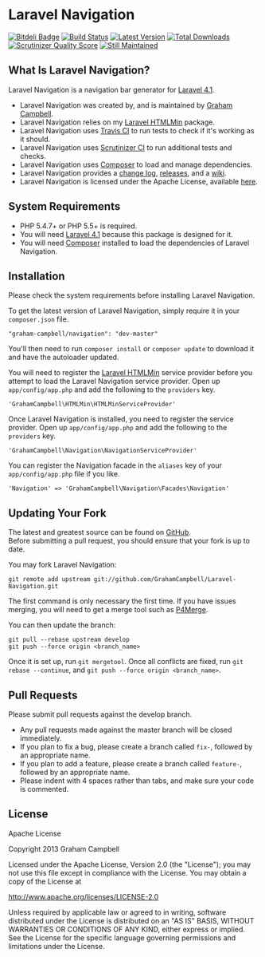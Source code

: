 Laravel Navigation
==================


[![Bitdeli Badge](https://d2weczhvl823v0.cloudfront.net/GrahamCampbell/Laravel-Navigation/trend.png)](https://bitdeli.com/free "Bitdeli Badge")
[![Build Status](https://travis-ci.org/GrahamCampbell/Laravel-Navigation.png?branch=master)](https://travis-ci.org/GrahamCampbell/Laravel-Navigation)
[![Latest Version](https://poser.pugx.org/graham-campbell/navigation/v/stable.png)](https://packagist.org/packages/graham-campbell/navigation)
[![Total Downloads](https://poser.pugx.org/graham-campbell/navigation/downloads.png)](https://packagist.org/packages/graham-campbell/navigation)
[![Scrutinizer Quality Score](https://scrutinizer-ci.com/g/GrahamCampbell/Laravel-Navigation/badges/quality-score.png?s=00adc2bf1ad673660b1955e237fbf8ce7979dca2)](https://scrutinizer-ci.com/g/GrahamCampbell/Laravel-Navigation)
[![Still Maintained](http://stillmaintained.com/GrahamCampbell/Laravel-Navigation.png)](http://stillmaintained.com/GrahamCampbell/Laravel-Navigation)


## What Is Laravel Navigation?

Laravel Navigation is a navigation bar generator for [Laravel 4.1](http://laravel.com).  

* Laravel Navigation was created by, and is maintained by [Graham Campbell](https://github.com/GrahamCampbell).  
* Laravel Navigation relies on my [Laravel HTMLMin](https://github.com/GrahamCampbell/Laravel-HTMLMin) package.  
* Laravel Navigation uses [Travis CI](https://travis-ci.org/GrahamCampbell/Laravel-Navigation) to run tests to check if it's working as it should.  
* Laravel Navigation uses [Scrutinizer CI](https://scrutinizer-ci.com/g/GrahamCampbell/Laravel-Navigation) to run additional tests and checks.  
* Laravel Navigation uses [Composer](https://getcomposer.org) to load and manage dependencies.  
* Laravel Navigation provides a [change log](https://github.com/GrahamCampbell/Laravel-Navigation/blob/master/CHANGELOG.md), [releases](https://github.com/GrahamCampbell/Laravel-Navigation/releases), and a [wiki](https://github.com/GrahamCampbell/Laravel-Navigation/wiki).  
* Laravel Navigation is licensed under the Apache License, available [here](https://github.com/GrahamCampbell/Laravel-Navigation/blob/master/LICENSE.md).  


## System Requirements

* PHP 5.4.7+ or PHP 5.5+ is required.
* You will need [Laravel 4.1](http://laravel.com) because this package is designed for it.  
* You will need [Composer](https://getcomposer.org) installed to load the dependencies of Laravel Navigation.  


## Installation

Please check the system requirements before installing Laravel Navigation.  

To get the latest version of Laravel Navigation, simply require it in your `composer.json` file.

`"graham-campbell/navigation": "dev-master"`

You'll then need to run `composer install` or `composer update` to download it and have the autoloader updated.

You will need to register the [Laravel HTMLMin](https://github.com/GrahamCampbell/Laravel-HTMLMin) service provider before you attempt to load the Laravel Navigation service provider. Open up `app/config/app.php` and add the following to the `providers` key.

`'GrahamCampbell\HTMLMin\HTMLMinServiceProvider'`

Once Laravel Navigation is installed, you need to register the service provider. Open up `app/config/app.php` and add the following to the `providers` key.

`'GrahamCampbell\Navigation\NavigationServiceProvider'`

You can register the Navigation facade in the `aliases` key of your `app/config/app.php` file if you like.

`'Navigation' => 'GrahamCampbell\Navigation\Facades\Navigation'`


## Updating Your Fork

The latest and greatest source can be found on [GitHub](https://github.com/GrahamCampbell/Laravel-Navigation).  
Before submitting a pull request, you should ensure that your fork is up to date.  

You may fork Laravel Navigation:  

    git remote add upstream git://github.com/GrahamCampbell/Laravel-Navigation.git

The first command is only necessary the first time. If you have issues merging, you will need to get a merge tool such as [P4Merge](http://perforce.com/product/components/perforce_visual_merge_and_diff_tools).  

You can then update the branch:  

    git pull --rebase upstream develop
    git push --force origin <branch_name>

Once it is set up, run `git mergetool`. Once all conflicts are fixed, run `git rebase --continue`, and `git push --force origin <branch_name>`.  


## Pull Requests

Please submit pull requests against the develop branch.  

* Any pull requests made against the master branch will be closed immediately.  
* If you plan to fix a bug, please create a branch called `fix-`, followed by an appropriate name.  
* If you plan to add a feature, please create a branch called `feature-`, followed by an appropriate name.  
* Please indent with 4 spaces rather than tabs, and make sure your code is commented.  


## License

Apache License  

Copyright 2013 Graham Campbell  

Licensed under the Apache License, Version 2.0 (the "License");
you may not use this file except in compliance with the License.
You may obtain a copy of the License at  

 http://www.apache.org/licenses/LICENSE-2.0  

Unless required by applicable law or agreed to in writing, software
distributed under the License is distributed on an "AS IS" BASIS,
WITHOUT WARRANTIES OR CONDITIONS OF ANY KIND, either express or implied.
See the License for the specific language governing permissions and
limitations under the License.  
